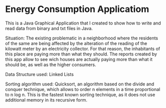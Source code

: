 # Energy Consumption Applicatiom

This is a Java Graphical Application that I created to show how to write and read data from binary and txt files in Java.

Situation: The existing problematic in a neighborhood where the residents of the same are being affected by the alteration of the reading of the kilowatt meter by an electricity collector. For that reason, the inhabitants of this place are paying more than what they should. The reports created by this app allow to see wich houses are actually paying more than what it should be, as well as the higher consumers.

Data Structure used: Linked Lists

Sorting algorithm used: Quicksort, an algorithm based on the divide and conquer technique, which allows to order n elements in a time proportional to n log n. This is the fastest known sorting technique, as it does not use additional memory in its recursive form.
